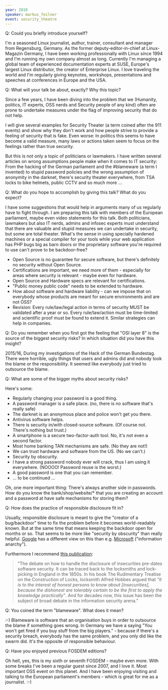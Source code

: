 ```yaml
---
year: 2018
speaker: markus_feilner
event: security_theatre
---
```


Q: Could you briefly introduce yourself?

I'm a seasoned Linux journalist, author, trainer, consultant and manager from Regensburg, Germany. As the former deputy-editor-in-chief at Linux-Magazin Germany, I have been working professionally with Linux since 1994 and I'm running my own company almost as long. Currently I'm managing a global team of experienced documentation experts at SUSE, Europe's largest Linux distributor, the creator of Enterprise Linux. I love traveling the world and I'm regularly giving keynotes, workshops, presentations and speeches at conferences in Europe and the USA. 

Q: What will your talk be about, exactly? Why this topic?

Since a few years, I have been diving into the problem that we (Humanity, politics, IT experts, OSS nerds and Security people of any kind) often are prone to undertake measures under the flag of improving security that do not help. 

I will give several examples for Security Theater (a term coined after the 911 events) and show why they don't work and how people strive to provide a feeling of security that is fake. Even worse: In politics this seems to have become a valid measure, many laws or actions taken seem to focus on the feelings rather than true security. 

But this is not only a topic of politicians or lawmakers. I have written several articles on wrong assumptions people make when it comes to IT security: From the hacking of the German parliament and the #blameware (a term I invented) to stupid password policies and the wrong assumption of anonymity in the darknet, there's security theater everywhere, from TSA locks to bike helmets, public CCTV and so much more ... 

Q: What do you hope to accomplish by giving this talk? What do you expect?

I have some suggestions that would help in arguments many of us regularly have to fight through. I am preparing this talk with members of the European parliament, maybe even video statements for this talk. Both politicians, lawmakers but also IT nerds, admins and infosec experts must understand that there are valuable and stupid measures we can undertake in security, but some are total theater. What's the sense in using specially hardened machines or a special compiler for your tools while your web application has PHP bugs big as barn doors or the proprietary software you're required to use can't prove to be backdoor-free? 

  * Open Source is no guarantee for secure software, but there's definitely no security without Open Source. 
  * Certifications are important, we need more of them - especially for areas where security is relevant - maybe even for hardware. 
  * Open Source and Hardware specs are relevant for certifications. 
  * "Public money public code" needs to be extended to hardware.
  * How about software and hardware liability - can we impose that on everybody whose products are meant for secure environments and are not OSS?
  * Revision: Every rule/law/legal action in terms of security MUST be validated after a year or so. Every rule/law/action must be time-limited and scientific proof must be found to extend it. Similar strategies can help in companies. 

Q: Do you remember when you first got the feeling that "OSI layer 8" is the source of the biggest security risks? In which situation did you have this insight? 

2015/16, During my investigations of the Hack of the German Bundestag. There were horrible, ugly things that users and admins did and nobody took the blame or the responsibility. It seemed like everybody just tried to outsource the blame. 

Q: What are some of the bigger myths about security risks?

Here's some: 

  * Regularly changing your password is a good thing.
  * A password manager is a safe place. (no, there is no software that's really safe)
  * The darknet is an anonymous place and police won't get you there.
  * Antivirus software helps. 
  * There is security in/with closed-source software. (Of course not. There's nothing but trust.) 
  * A smartphone is a secure two-factor-auth tool. No, it's not even a second factor.
  * Most home banking TAN mechanisms are safe. (No they are not!)
  * We can trust hardware and software from the US. (No we can't.)
  * Security by obscurity.
  * I have a strong password nobody ever will crack, thus I am using it everywhere. (NOOOO! Password reuse is the worst.)
  * A good password is one that you can remember.
  * ... to be continued ...

Oh, one more important thing: There's always another side in passwords. How do you know the bank/shop/website/* that you are creating an account and a password at have safe mechanisms for storing them? 

Q: How does the practice of responsible disclosure fit in?

Usually, responsible disclosure is meant to give the "creator of a bug/backdoor" time to fix the problem before it becomes world-readably known. But at the same time that means keeping the backdoor open for months or so. That seems to be more like "security by obscurity" than really helpful. [Google](https://security.googleblog.com/2010/07/rebooting-responsible-disclosure-focus.html) has a different view on this than e.g. [Microsoft](https://www.schneier.com/crypto-gram/archives/2001/1115.html) ("information anarchy").

Furthermore I recommend [this publication](https://www.ceps.eu/publications/software-vulnerabilities-disclosure-european-landscape):

> "The debate on how to handle the disclosure of insecurities pre-dates software security. It can be traced back to the locksmiths and lock-picking in England in the 1850s. In his book The Rudimentary Treatise on the Construction of Locks, locksmith Alfred Hobbes argued that _“it is to the interest of honest persons to know about [insecurities], because the dishonest are tolerably certain to be the first to apply the knowledge practically”_. And for decades now, this issue has been the subject of broad debate in the information security arena."

Q: You coined the term "blameware". What does it mean?

:-) Blameware is software that an organisation buys in order to outsource the blame if something goes wrong. In Germany we have a saying "You won't get fired if you buy stuff from the big players." - because if there's a security breach, everybody has the same problem, and you only did like the swarm did. It's the opposite of responsible behaviour. 

Q: Have you enjoyed previous FOSDEM editions?

Oh hell, yes, this is my sixth or seventh FOSDEM - maybe even more. With some breaks I've been a regular guest since 2007, and I love it. Most important OSS event on this planet. And I have been enjoying visiting and talking to the 
European parliament's members - which is great for me as a journalist. :-)
